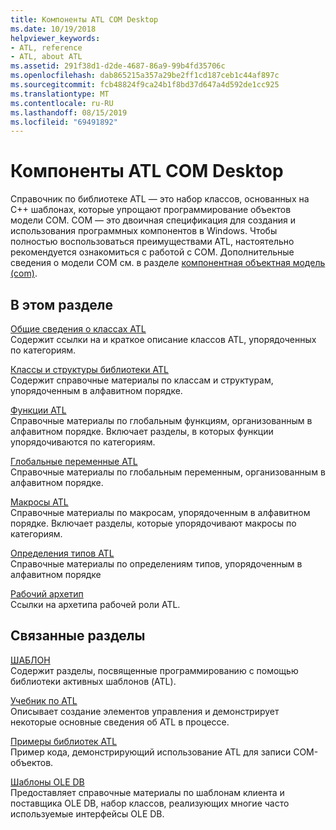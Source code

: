 ```yaml
---
title: Компоненты ATL COM Desktop
ms.date: 10/19/2018
helpviewer_keywords:
- ATL, reference
- ATL, about ATL
ms.assetid: 291f38d1-d2de-4687-86a9-99b4fd35706c
ms.openlocfilehash: dab865215a357a29be2ff1cd187ceb1c44af897c
ms.sourcegitcommit: fcb48824f9ca24b1f8bd37d647a4d592de1cc925
ms.translationtype: MT
ms.contentlocale: ru-RU
ms.lasthandoff: 08/15/2019
ms.locfileid: "69491892"
---
```

# <a name="atl-com-desktop-components"></a>Компоненты ATL COM Desktop

Справочник по библиотеке ATL — это набор классов, основанных на C++ шаблонах, которые упрощают программирование объектов модели COM. COM — это двоичная спецификация для создания и использования программных компонентов в Windows. Чтобы полностью воспользоваться преимуществами ATL, настоятельно рекомендуется ознакомиться с работой с COM. Дополнительные сведения о модели COM см. в разделе [компонентная объектная модель (com)](/windows/win32/com/component-object-model--com--portal).

## <a name="in-this-section"></a>В этом разделе

[Общие сведения о классах ATL](../atl/atl-class-overview.md)<br/>
Содержит ссылки на и краткое описание классов ATL, упорядоченных по категориям.

[Классы и структуры библиотеки ATL](../atl/reference/atl-classes.md)<br/>
Содержит справочные материалы по классам и структурам, упорядоченным в алфавитном порядке.

[Функции ATL](../atl/reference/atl-functions.md)<br/>
Справочные материалы по глобальным функциям, организованным в алфавитном порядке. Включает разделы, в которых функции упорядочиваются по категориям.

[Глобальные переменные ATL](../atl/reference/atl-global-variables.md)<br/>
Справочные материалы по глобальным переменным, организованным в алфавитном порядке.

[Макросы ATL](../atl/reference/atl-macros.md)<br/>
Справочные материалы по макросам, упорядоченным в алфавитном порядке. Включает разделы, которые упорядочивают макросы по категориям.

[Определения типов ATL](../atl/reference/atl-typedefs.md)<br/>
Справочные материалы по определениям типов, упорядоченным в алфавитном порядке

[Рабочий архетип](../atl/reference/worker-archetype.md)<br/>
Ссылки на архетипа рабочей роли ATL.

## <a name="related-sections"></a>Связанные разделы

[ШАБЛОН](../atl/active-template-library-atl-concepts.md)<br/>
Содержит разделы, посвященные программированию с помощью библиотеки активных шаблонов (ATL).

[Учебник по ATL](../atl/active-template-library-atl-tutorial.md)<br/>
Описывает создание элементов управления и демонстрирует некоторые основные сведения об ATL в процессе.

[Примеры библиотек ATL](../overview/visual-cpp-samples.md)<br/>
Пример кода, демонстрирующий использование ATL для записи COM-объектов.

[Шаблоны OLE DB](../data/oledb/ole-db-templates.md)<br/>
Предоставляет справочные материалы по шаблонам клиента и поставщика OLE DB, набор классов, реализующих многие часто используемые интерфейсы OLE DB.
